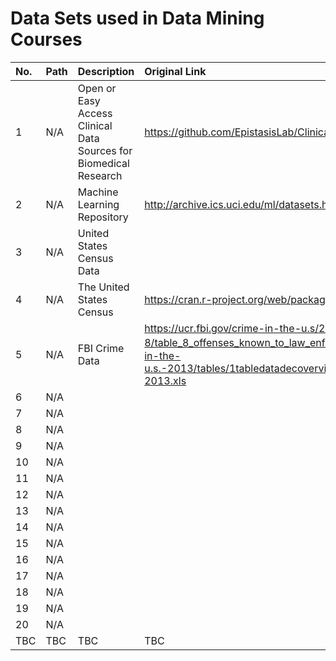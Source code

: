 # Data Sets used in Data Mining Courses

| No. | Path | Description | Original Link |
| :--- | :--- | :--- | :--- |
| 1 | N/A | Open or Easy Access Clinical Data Sources for Biomedical Research | https://github.com/EpistasisLab/ClinicalDataSources |
| 2 | N/A | Machine Learning Repository | http://archive.ics.uci.edu/ml/datasets.html |
| 3 | N/A | United States Census Data |  |
| 4 | N/A | The United States Census  | https://cran.r-project.org/web/packages/choroplethr/ |
| 5 | N/A | FBI Crime Data  | https://ucr.fbi.gov/crime-in-the-u.s/2013/crime-in-the-u.s.-2013/tables/table-8/table_8_offenses_known_to_law_enforcement_by_state_by_city_2013.xls/view ， https://ucr.fbi.gov/crime-in-the-u.s/2013/crime-in-the-u.s.-2013/tables/1tabledatadecoverviewpdf/table_1_crime_in_the_united_states_by_volume_and_rate_per_100000_inhabitants_1994-2013.xls |
| 6 | N/A |  |  |
| 7 | N/A |  |  |
| 8 | N/A |  |  |
| 9 | N/A |  |  |
| 10 | N/A |  |  |
| 11 | N/A |  |  |
| 12 | N/A |  |  |
| 13 | N/A |  |  |
| 14 | N/A |  |  |
| 15 | N/A |  |  |
| 16 | N/A |  |  |
| 17 | N/A |  |  |
| 18 | N/A |  |  |
| 19 | N/A |  |  |
| 20 | N/A |  |  |
| TBC | TBC | TBC | TBC |






